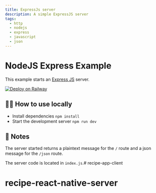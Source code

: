 ```yaml
---
title: ExpressJs server
description: A simple ExpressJS server
tags:
  - http
  - nodejs
  - express
  - javascript
  - json
---
```


# NodeJS Express Example

This example starts an [Express JS](https://expressjs.com/) server.

[![Deploy on Railway](https://railway.app/button.svg)](https://railway.app/template/FZLQ6q?referralCode=ySCnWl)

## 💁‍♀️ How to use locally

- Install dependencies `npm install`
- Start the development server `npm run dev`

## 📝 Notes

The server started returns a plaintext message for the `/` route and a json message for the `/json` route.

The server code is located in `index.js`.# recipe-app-client
# recipe-react-native-server
